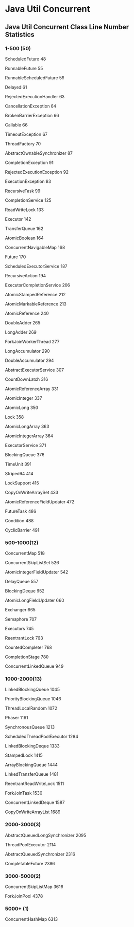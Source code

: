 # Java Util Concurrent

## Java Util Concurrent Class Line Number Statistics

### 1-500 (50)
ScheduledFuture 48

RunnableFuture 55

RunnableScheduledFuture 59

Delayed 61

RejectedExecutionHandler 63

CancellationException 64

BrokenBarrierException 66

Callable 66

TimeoutException 67

ThreadFactory 70

AbstractOwnableSynchronizer 87

CompletionException 91

RejectedExecutionException 92

ExecutionException 93

RecursiveTask 99

CompletionService 125

ReadWriteLock 133

Executor 142

TransferQueue 162

AtomicBoolean 164  

ConcurrentNavigableMap 168

Future 170

ScheduledExecutorService 187

RecursiveAction 194

ExecutorCompletionService 206

AtomicStampedReference 212

AtomicMarkableReference 213

AtomicReference 240

DoubleAdder 265

LongAdder 269

ForkJoinWorkerThread 277

LongAccumulator 290

DoubleAccumulator 294

AbstractExecutorService 307

CountDownLatch 316

AtomicReferenceArray 331

AtomicInteger 337

AtomicLong 350

Lock 358

AtomicLongArray 363

AtomicIntegerArray 364

ExecutorService 371

BlockingQueue 376

TimeUnit 391

Striped64 414

LockSupport 415

CopyOnWriteArraySet 433

AtomicReferenceFieldUpdater 472

FutureTask 486

Condition 488

CyclicBarrier 491
 

### 500-1000(12)

ConcurrentMap 518

ConcurrentSkipListSet 526

AtomicIntegerFieldUpdater 542

DelayQueue 557

BlockingDeque 652

AtomicLongFieldUpdater 660

Exchanger 665

Semaphore 707

Executors 745

ReentrantLock 763

CountedCompleter 768

CompletionStage 780

ConcurrentLinkedQueue 949




### 1000-2000(13)

LinkedBlockingQueue 1045

PriorityBlockingQueue 1046

ThreadLocalRandom 1072

Phaser 1161

SynchronousQueue 1213

ScheduledThreadPoolExecutor 1284

LinkedBlockingDeque 1333

StampedLock 1415

ArrayBlockingQueue 1444

LinkedTransferQueue 1481

ReentrantReadWriteLock 1511

ForkJoinTask 1530

ConcurrentLinkedDeque 1587

CopyOnWriteArrayList 1689


### 2000-3000(3)

AbstractQueuedLongSynchronizer 2095

ThreadPoolExecutor 2114

AbstractQueuedSynchronizer 2316

CompletableFuture 2386

### 3000-5000(2)

ConcurrentSkipListMap 3616

ForkJoinPool 4378

### 5000+ (1)

ConcurrentHashMap 6313